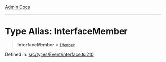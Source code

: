[Admin Docs](/)

***

# Type Alias: InterfaceMember

> **InterfaceMember** = [`IMember`](../interfaces/IMember.md)

Defined in: [src/types/Event/interface.ts:210](https://github.com/PalisadoesFoundation/talawa-admin/blob/main/src/types/Event/interface.ts#L210)
